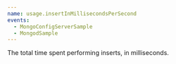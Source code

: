```yaml
---
name: usage.insertInMillisecondsPerSecond
events:
  - MongoConfigServerSample
  - MongodSample
---
```


The total time spent performing inserts, in milliseconds.